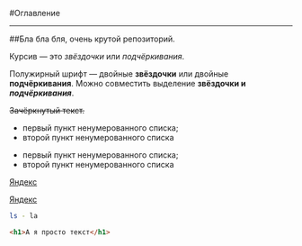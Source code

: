 #Оглавление

----

##Бла бла бля, очень крутой репозиторий.


  Курсив — это *звёздочки* или _подчёркивания_.

  Полужирный шрифт — двойные **звёздочки** или двойные __подчёркивания__.
  Можно совместить выделение **звёздочки и _подчёркивания_**.

  ~~Зачёркнутый текст.~~

  * первый пункт ненумерованного списка;
  * второй пункт ненумерованного списка
  
  - первый пункт ненумерованного списка;
  - второй пункт ненумерованного списка

  [Яндекс](https://www.yandex.ru)

  [Яндекс](https://www.yandex.ru "Я Yandex!")

```bash
ls - la
```
```html
<h1>А я просто текст</h1>
```
